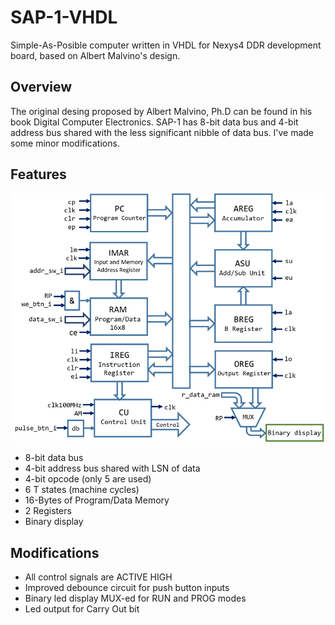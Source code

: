 # SAP-1-VHDL
Simple-As-Posible computer written in VHDL for Nexys4 DDR development board, based on Albert Malvino's design.

## Overview
The original desing proposed by Albert Malvino, Ph.D can be found in his book Digital Computer Electronics. SAP-1 has 8-bit data bus and 4-bit address bus shared with the less significant nibble of data bus. I've made some minor modifications.

## Features
![architecture](https://github.com/elikarp/SAP-1-VHDL/blob/master/images/SAP-1-architecture.png)
* 8-bit data bus
* 4-bit address bus shared with LSN of data
* 4-bit opcode (only 5 are used)
* 6 T states (machine cycles)
* 16-Bytes of Program/Data Memory
* 2 Registers
* Binary display

## Modifications
* All control signals are ACTIVE HIGH
* Improved debounce circuit for push button inputs
* Binary led display MUX-ed for RUN and PROG modes
* Led output for Carry Out bit
